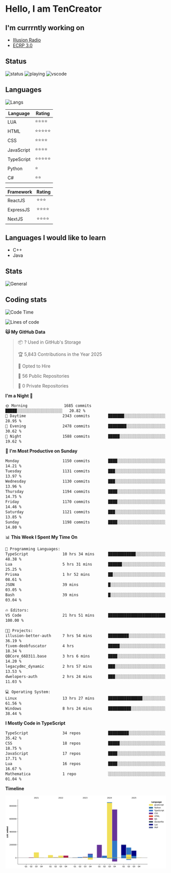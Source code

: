 # Hello, I am TenCreator

## I'm currrntly working on
- [Illusion Radio](https://illusionradio.co.uk/)
- [ECRP 3.0](http://github.com/Emerald-Coast-Roleplay/)

## Status
![status](https://api.statusbadges.me/badge/status/518334475038359555?simple=true&style=for-the-badge)
![playing](https://api.statusbadges.me/badge/playing/518334475038359555?style=for-the-badge)
![vscode](https://api.statusbadges.me/badge/vscode/518334475038359555?style=for-the-badge)

## Languages
![Langs](https://github-readme-stats.vercel.app/api/top-langs/?username=tencreator&layout=compact&theme=radical)


|Language|Rating|
|--------|------|
|LUA|⭐️⭐️⭐️⭐️|
|HTML|⭐️⭐️⭐️⭐️⭐️|
|CSS|⭐️⭐️⭐️⭐️|
|JavaScript|⭐️⭐️⭐️⭐️|
|TypeScript|⭐️⭐️⭐️⭐️⭐️|
|Python|⭐️|
|C#|⭐️⭐️ |

|Framework|Rating|
|--------|------|
|ReactJS|⭐️⭐️⭐|
|ExpressJS|⭐️⭐️⭐️⭐️|
|NextJS|⭐️⭐️⭐⭐️|

## Languages I would like to learn
- C++
- Java

## Stats
![General](https://github-readme-stats.vercel.app/api?username=tencreator&show_icons=true&theme=radical)

## Coding stats

<!--START_SECTION:waka-->
![Code Time](http://img.shields.io/badge/Code%20Time-735%20hrs%209%20mins-blue)

![Lines of code](https://img.shields.io/badge/From%20Hello%20World%20I%27ve%20Written-2.5%20million%20lines%20of%20code-blue)

**🐱 My GitHub Data** 

> 📦 ? Used in GitHub's Storage 
 > 
> 🏆 5,843 Contributions in the Year 2025
 > 
> 💼 Opted to Hire
 > 
> 📜 56 Public Repositories 
 > 
> 🔑 0 Private Repositories 
 > 
**I'm a Night 🦉** 

```text
🌞 Morning                1685 commits        █████░░░░░░░░░░░░░░░░░░░░   20.82 % 
🌆 Daytime                2343 commits        ███████░░░░░░░░░░░░░░░░░░   28.95 % 
🌃 Evening                2478 commits        ████████░░░░░░░░░░░░░░░░░   30.62 % 
🌙 Night                  1588 commits        █████░░░░░░░░░░░░░░░░░░░░   19.62 % 
```
📅 **I'm Most Productive on Sunday** 

```text
Monday                   1150 commits        ████░░░░░░░░░░░░░░░░░░░░░   14.21 % 
Tuesday                  1131 commits        ███░░░░░░░░░░░░░░░░░░░░░░   13.97 % 
Wednesday                1130 commits        ███░░░░░░░░░░░░░░░░░░░░░░   13.96 % 
Thursday                 1194 commits        ████░░░░░░░░░░░░░░░░░░░░░   14.75 % 
Friday                   1170 commits        ████░░░░░░░░░░░░░░░░░░░░░   14.46 % 
Saturday                 1121 commits        ███░░░░░░░░░░░░░░░░░░░░░░   13.85 % 
Sunday                   1198 commits        ████░░░░░░░░░░░░░░░░░░░░░   14.80 % 
```


📊 **This Week I Spent My Time On** 

```text
💬 Programming Languages: 
TypeScript               10 hrs 34 mins      ████████████░░░░░░░░░░░░░   48.38 % 
Lua                      5 hrs 31 mins       ██████░░░░░░░░░░░░░░░░░░░   25.25 % 
Prisma                   1 hr 52 mins        ██░░░░░░░░░░░░░░░░░░░░░░░   08.61 % 
JSON                     39 mins             █░░░░░░░░░░░░░░░░░░░░░░░░   03.05 % 
Bash                     39 mins             █░░░░░░░░░░░░░░░░░░░░░░░░   03.04 % 

🔥 Editors: 
VS Code                  21 hrs 51 mins      █████████████████████████   100.00 % 

🐱‍💻 Projects: 
illusion-better-auth     7 hrs 54 mins       █████████░░░░░░░░░░░░░░░░   36.19 % 
fivem-deobfuscator       4 hrs               █████░░░░░░░░░░░░░░░░░░░░   18.34 % 
QBCore_66D311.base       3 hrs 6 mins        ████░░░░░░░░░░░░░░░░░░░░░   14.20 % 
legacydmc_dynamic        2 hrs 57 mins       ███░░░░░░░░░░░░░░░░░░░░░░   13.53 % 
dwelopers-auth           2 hrs 24 mins       ███░░░░░░░░░░░░░░░░░░░░░░   11.03 % 

💻 Operating System: 
Linux                    13 hrs 27 mins      ███████████████░░░░░░░░░░   61.56 % 
Windows                  8 hrs 24 mins       ██████████░░░░░░░░░░░░░░░   38.44 % 
```

**I Mostly Code in TypeScript** 

```text
TypeScript               34 repos            █████████░░░░░░░░░░░░░░░░   35.42 % 
CSS                      18 repos            █████░░░░░░░░░░░░░░░░░░░░   18.75 % 
JavaScript               17 repos            ████░░░░░░░░░░░░░░░░░░░░░   17.71 % 
Lua                      16 repos            ████░░░░░░░░░░░░░░░░░░░░░   16.67 % 
Mathematica              1 repo              ░░░░░░░░░░░░░░░░░░░░░░░░░   01.04 % 
```



**Timeline**

![Lines of Code chart](https://raw.githubusercontent.com/tencreator/tencreator/main/assets/bar_graph.png)


<!--END_SECTION:waka-->
